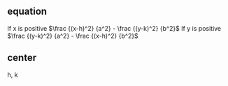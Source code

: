 ## equation
If x is positive
$\frac {(x-h)^2} {a^2} - \frac {(y-k)^2} {b^2}$
If y is positive
$\frac {(y-k)^2} {a^2} - \frac {(x-h)^2} {b^2}$
## center
h, k
